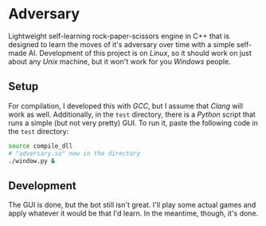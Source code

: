 # Adversary

Lightweight self-learning rock-paper-scissors engine in C++ that is designed to learn the
moves of it's adversary over time with a simple self-made AI. Development of this project
is on _Linux_, so it should work on just about any _Unix_ machine, but it won't work for
you _Windows_ people.

## Setup

For compilation, I developed this with _GCC_, but I assume that _Clang_ will work as
well. Additionally, in the `test` directory, there is a _Python_ script that runs a
simple (but not very pretty) GUI. To run it, paste the following code in the `test` directory:

```bash
source compile_dll
# "adversary.so" now in the directory
./window.py &
```

## Development

The GUI is done, but the bot still isn't great. I'll play some actual games and apply
whatever it would be that I'd learn. In the meantime, though, it's done.
